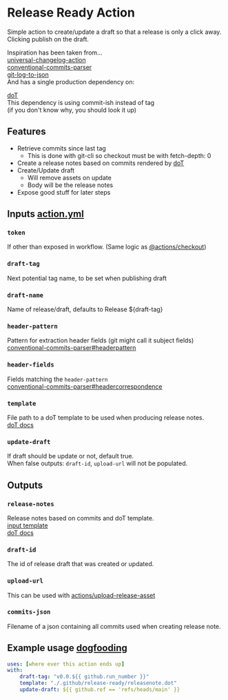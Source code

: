 # Release Ready Action

Simple action to create/update a draft so that a release is only a click away.  
Clicking publish on the draft.

Inspiration has been taken from...  
[universal-changelog-action](https://github.com/mrchief/universal-changelog-action)  
[conventional-commits-parser](https://github.com/conventional-changelog/conventional-changelog/tree/master/packages/conventional-commits-parser)  
[git-log-to-json](https://github.com/simonrenoult/git-log-to-json)  
And has a single production dependency on:

[doT](https://github.com/olado/doT)  
This dependency is using commit-ish instead of tag  
(if you don't know why, you should look it up)

## Features
* Retrieve commits since last tag  
  * This is done with git-cli so checkout must be with fetch-depth: 0
* Create a release notes based on commits rendered by [doT](https://github.com/olado/doT) 
* Create/Update draft
  * Will remove assets on update
  * Body will be the release notes
* Expose good stuff for later steps


## Inputs [action.yml](action.yml)

### `token`

If other than exposed in workflow. (Same logic as [@actions/checkout](https://github.com/actions/checkout))

### `draft-tag`

Next potential tag name, to be set when publishing draft

### `draft-name`

Name of release/draft, defaults to Release ${draft-tag}

### `header-pattern`

Pattern for extraction header fields (git might call it subject fields)  
[conventional-commits-parser#headerpattern](https://github.com/conventional-changelog/conventional-changelog/tree/master/packages/conventional-commits-parser#headerpattern)

### `header-fields`

Fields matching the `header-pattern`  
[conventional-commits-parser#headercorrespondence](https://github.com/conventional-changelog/conventional-changelog/tree/master/packages/conventional-commits-parser#headercorrespondence)

### `template`

File path to a doT template to be used when producing release notes.  
[doT docs](http://olado.github.io/doT/)

### `update-draft`

If draft should be update or not, default true.  
When false outputs: `draft-id`, `upload-url` will not be populated.

## Outputs

### `release-notes`

Release notes based on commits and doT template.  
[input template](#template)  
[doT docs](http://olado.github.io/doT/)  

### `draft-id`

The id of release draft that was created or updated.

### `upload-url`

This can be used with [actions/upload-release-asset](https://github.com/actions/upload-release-asset)

### `commits-json`

Filename of a json containing all commits used when creating release note.  

## Example usage [dogfooding](.github/workflows/main.yml)
```yaml
uses: [where ever this action ends up]
with:
    draft-tag: "v0.0.${{ github.run_number }}"
    template: "./.github/release-ready/releasenote.dot"
    update-draft: ${{ github.ref == 'refs/heads/main' }}
```
